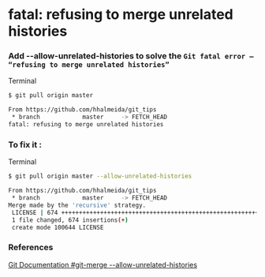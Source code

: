 # fatal: refusing to merge unrelated histories

### Add --allow-unrelated-histories to solve the `Git fatal error – “refusing to merge unrelated histories”`

Terminal

```bash
$ git pull origin master

From https://github.com/hhalmeida/git_tips
 * branch            master     -> FETCH_HEAD
fatal: refusing to merge unrelated histories
```

### To fix it :

Terminal

```bash
$ git pull origin master --allow-unrelated-histories

From https://github.com/hhalmeida/git_tips
 * branch            master     -> FETCH_HEAD
Merge made by the 'recursive' strategy.
 LICENSE | 674 ++++++++++++++++++++++++++++++++++++++++++++++++++++++++++++++++
 1 file changed, 674 insertions(+)
 create mode 100644 LICENSE
```

### References
[Git Documentation #git-merge --allow-unrelated-histories ](https://git-scm.com/docs/git-merge#git-merge---allow-unrelated-histories)
